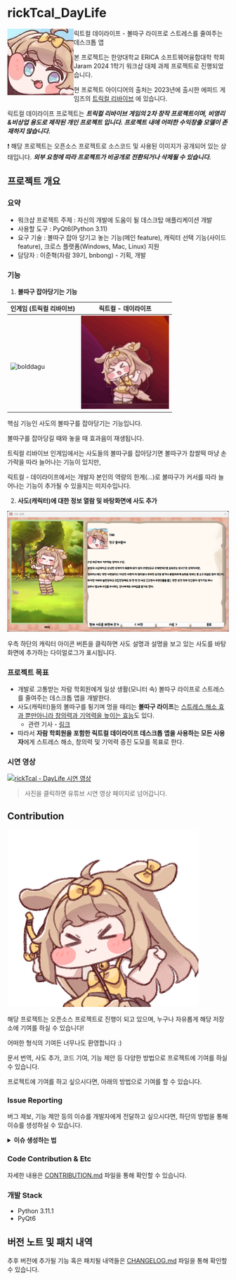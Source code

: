 # rickTcal_DayLife
<p>
  <img align="left" width="30%" src="./images/빠따.jpeg"/>
</p>

릭트컬 데이라이프 - 볼따구 라이프로 스트레스를 줄여주는 데스크톱 앱

본 프로젝트는 한양대학교 ERICA 소프트웨어융합대학 학회 Jaram 2024 1학기 워크샵 대체 과제 프로젝트로 진행되었습니다.

현 프로젝트 아이디어의 출처는 2023년에 출시한 에피드 게임즈의 [트릭컬 리바이브](https://trickcal.com/) 에 있습니다.

릭트컬 데이라이프 프로젝트는 ***트릭컬 리바이브 게임의 2차 창작 프로젝트이며, 비영리&비상업 용도로 제작된 개인 프로젝트 입니다.
프로젝트 내에 어떠한 수익창출 모델이 존재하지 않습니다.***

❗ 해당 프로젝트는 오픈소스 프로젝트로 소스코드 및 사용된 이미지가 공개되어 있는 상태입니다. ***외부 요청에 따라 프로젝트가 비공개로 전환되거나 삭제될 수 있습니다.***

## 프로젝트 개요

### 요약

 - 워크샵 프로젝트 주제 : 자신의 개발에 도움이 될 데스크탑 애플리케이션 개발
 - 사용할 도구 : PyQt6(Python 3.11)
 - 요구 기술 : 볼따구 잡아 당기고 놓는 기능(메인 feature), 캐릭터 선택 기능(사이드 feature), 크로스 플랫폼(Windows, Mac, Linux) 지원
 - 담당자 : 이준혁(자람 39기, bnbong) - 기획, 개발

### 기능

1. **볼따구 잡아당기는 기능**

| 인게임 (트릭컬 리바이브)                                                                  | 릭트컬 - 데이라이프                                |
|---------------------------------------------------------------------------------|--------------------------------------------|
| <br/><img src="./images/bolddagu.gif" alt="bolddagu" style="width: 200px; height: auto;"> | <img src="./images/butterouch.gif" alt="butterbolddagu" style="width: 200px; height: auto;"> |

핵심 기능인 사도의 볼따구를 잡아당기는 기능입니다.

볼따구를 잡아당길 때와 놓을 때 효과음이 재생됩니다.

트릭컬 리바이브 인게임에서는 사도들의 볼따구를 잡아당기면 볼따구가 찹쌀떡 마냥 손가락을 따라 늘어나는 기능이 있지만,

릭트컬 - 데이라이프에서는 개발자 본인의 역량의 한계(...)로 볼따구가 커서를 따라 늘어나는 기능이 추가될 수 있을지는 미지수입니다.

2. **사도(캐릭터)에 대한 정보 열람 및 바탕화면에 사도 추가**

![sado_description.png](images%2Fsado_description.png)

우측 하단의 캐릭터 아이콘 버튼을 클릭하면 사도 설명과 설명을 보고 있는 사도를 바탕화면에 추가하는 다이얼로그가 표시됩니다.

### 프로젝트 목표

 - 개발로 고통받는 자람 학회원에게 일상 생활(모니터 속) 볼따구 라이프로 스트레스를 줄여주는 데스크톱 앱을 개발한다.
 - 사도(캐릭터)들의 볼따구를 튕기며 멍을 때리는 **볼따구 라이프**는 <u>스트레스 해소 효과 뿐만아니라 창의력과 기억력을 높이는 효능</u>도 있다. 
   - 관련 기사 - [링크](https://m.health.chosun.com/svc/news_view.html?contid=2023031701752)
 - 따라서 **자람 학회원을 포함한 릭트컬 데이라이프 데스크톱 앱을 사용하는 모든 사용자**에게 스트레스 해소, 창의력 및 기억력 증진 도모를 목표로 한다.

### 시연 영상

[![rickTcal - DayLife 시연 영상](https://img.youtube.com/vi/CYAb9O3bSvQ/0.jpg)](https://youtu.be/CYAb9O3bSvQ)

 > 사진을 클릭하면 유튜브 시연 영상 페이지로 넘어갑니다.

## Contribution

![butterdance.gif](./images/butterdance.gif)

해당 프로젝트는 오픈소스 프로젝트로 진행이 되고 있으며, 누구나 자유롭게 해당 저장소에 기여를 하실 수 있습니다!

어떠한 형식의 기여든 너무나도 환영합니다 :)

문서 번역, 사도 추가, 코드 기여, 기능 제안 등 다양한 방법으로 프로젝트에 기여를 하실 수 있습니다.

프로젝트에 기여를 하고 싶으시다면, 아래의 방법으로 기여를 할 수 있습니다.

### Issue Reporting

버그 제보, 기능 제안 등의 이슈를 개발자에게 전달하고 싶으시다면, 하단의 방법을 통해 이슈를 생성하실 수 있습니다.

<details>
<summary><b>이슈 생성하는 법</b></summary>
<div markdown="1">

rickTcal_DayLife github 저장소 상단의 Issues 탭을 눌러 그동안 생성된 이슈들을 볼 수 있으며 새로운 이슈를 생성할 수 있습니다.

![issue1](images/issue_1.png)

rickTcal_DayLife 프로젝트가 제공하는 template로 이슈를 작성할 수 있습니다.

이슈를 생성하기 위해 먼저, 우측의 New issue 버튼을 누릅니다.

![issue2](images/issue_2.png)

그리고 나타나는 화면에서, 원하는 이슈 template을 선택한 후, 이슈를 작성합니다.

template을 선택하면 다음과 같이 이슈를 작성할 수 있는 양식이 화면이 나타납니다.

![issue3](images/issue_3.png)

만약, template를 사용하지 않고 자유롭게 이슈를 작성하고 싶으시다면,

![issue2](images/issue_2.png)

template 선택창 하단의 [Open a blank issue](https://github.com/bnbong/rickTcal_DayLife/issues/new) 버튼을 눌러 자유 양식의 이슈를 작성할 수 있습니다.

![issue4](images/issue_4.png)

</div>
</details>

### Code Contribution & Etc

자세한 내용은 [CONTRIBUTION.md](CONTRIBUTING.md) 파일을 통해 확인할 수 있습니다.

### 개발 Stack

 - Python 3.11.1
 - PyQt6

## 버전 노트 및 패치 내역

추후 버전에 추가될 기능 혹은 패치될 내역들은 [CHANGELOG.md](CHANGELOG.md) 파일을 통해 확인할 수 있습니다.